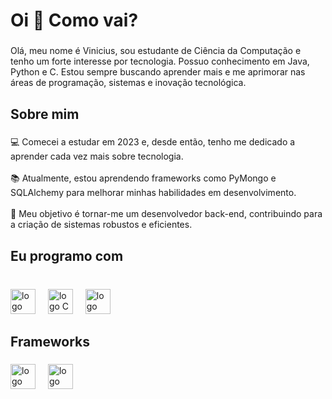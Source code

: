 <h1 align="left">Oi 👋 Como vai?</h1>

###

<p align="left">Olá, meu nome é Vinicius, sou estudante de Ciência da Computação e tenho um forte interesse por tecnologia. Possuo conhecimento em Java, Python e C. Estou sempre buscando aprender mais e me aprimorar nas áreas de programação, sistemas e inovação tecnológica.</p>

###

<h2 align="left">Sobre mim</h2>

###

<p align="left">💻 Comecei a estudar em 2023 e, desde então, tenho me dedicado a aprender cada vez mais sobre tecnologia.<br><br>📚 Atualmente, estou aprendendo frameworks como PyMongo e SQLAlchemy para melhorar minhas habilidades em desenvolvimento.<br><br>🎯 Meu objetivo é tornar-me um desenvolvedor back-end, contribuindo para a criação de sistemas robustos e eficientes.</p>

###

<h2 align="left">Eu programo com</h2>

###

<br clear="both">

<div align="left">
  <img src="https://cdn.jsdelivr.net/gh/devicons/devicon/icons/java/java-original.svg" height="40" alt="logo Java"  />
  <img width="12" />
  <img src="https://skillicons.dev/icons?i=c" height="40" alt="logo C"  />
  <img width="12" />
  <img src="https://skillicons.dev/icons?i=py" height="40" alt="logo Python"  />
</div>

###

<h2 align="left">Frameworks</h2>

###

<div align="left">
  <img src="https://cdn.jsdelivr.net/gh/devicons/devicon/icons/sqlalchemy/sqlalchemy-original.svg" height="40" alt="logo SQLAlchemy"  />
  <img width="12" />
  <img src="https://cdn.jsdelivr.net/gh/devicons/devicon/icons/pymongo/pymongo-original.svg" height="40" alt="logo PyMongo"  />
</div>

